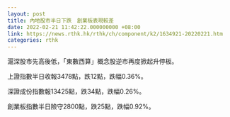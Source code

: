```yaml
---
layout: post
title: 內地股市半日下跌　創業板表現較差
date: 2022-02-21 11:42:22.000000000 +08:00
link: https://news.rthk.hk/rthk/ch/component/k2/1634921-20220221.htm
categories: rthk
---
```


滬深股市先高後低，「東數西算」概念股逆市再度掀起升停板。

上證指數半日收報3478點，跌12點，跌幅0.36%。

深證成份指數報13425點，跌34點，跌幅0.26%。

創業板指數半日險守2800點，跌25點，跌幅0.92%。
